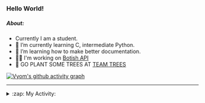### Hello World!

##### About:
- Currently I am a student.
- 🌱 I’m currently learning C, intermediate Python.
- 🌱 I’m learning how to make better documentation.
- 👨‍💻 I'm working on [Botish API](https://github.com/Vyvy-vi/api)
- 🌱 GO PLANT SOME TREES AT [TEAM TREES](https://teamtrees.org/)

[![Vyom's github activity graph](https://activity-graph.herokuapp.com/graph?username=Vyvy-vi)](https://github.com/ashutosh00710/github-readme-activity-graph)

---
<details>
  <summary>:zap: My Activity:</summary>
  
<!--START_SECTION:waka-->
![Code Time](http://img.shields.io/badge/Code%20Time-726%20hrs-blue)

**I'm a Night 🦉** 

```text
🌞 Morning    59 commits     ██░░░░░░░░░░░░░░░░░░░░░░░   8.04% 
🌆 Daytime    178 commits    ██████░░░░░░░░░░░░░░░░░░░   24.25% 
🌃 Evening    247 commits    ████████░░░░░░░░░░░░░░░░░   33.65% 
🌙 Night      250 commits    ████████░░░░░░░░░░░░░░░░░   34.06%

```
📅 **I'm Most Productive on Sunday** 

```text
Monday       72 commits     ██░░░░░░░░░░░░░░░░░░░░░░░   9.81% 
Tuesday      122 commits    ████░░░░░░░░░░░░░░░░░░░░░   16.62% 
Wednesday    118 commits    ████░░░░░░░░░░░░░░░░░░░░░   16.08% 
Thursday     104 commits    ███░░░░░░░░░░░░░░░░░░░░░░   14.17% 
Friday       77 commits     ██░░░░░░░░░░░░░░░░░░░░░░░   10.49% 
Saturday     85 commits     ███░░░░░░░░░░░░░░░░░░░░░░   11.58% 
Sunday       156 commits    █████░░░░░░░░░░░░░░░░░░░░   21.25%

```


📊 **This Week I Spent My Time On** 

```text
🔥 Editors: 
VS Code                  7 hrs 26 mins       ████████████████████████░   98.5% 
Vim                      6 mins              ░░░░░░░░░░░░░░░░░░░░░░░░░   1.5%

🐱‍💻 Projects: 
praise_backend_js        6 hrs 3 mins        ████████████████████░░░░░   80.16% 
session-3-revision       42 mins             ██░░░░░░░░░░░░░░░░░░░░░░░   9.3% 
Unknown Project          37 mins             ██░░░░░░░░░░░░░░░░░░░░░░░   8.37% 
discord-bot-army         7 mins              ░░░░░░░░░░░░░░░░░░░░░░░░░   1.73% 
onboarding-bot           1 min               ░░░░░░░░░░░░░░░░░░░░░░░░░   0.31%

```


 Last Updated on 16/04/2022 13:09:21 UTC
<!--END_SECTION:waka-->
</details>
